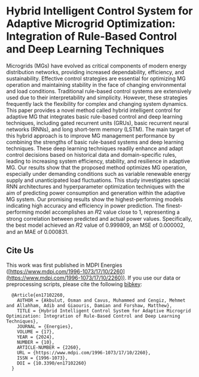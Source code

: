 # Hybrid Intelligent Control System for Adaptive Microgrid Optimization: Integration of Rule-Based Control and Deep Learning Techniques

Microgrids (MGs) have evolved as critical components of modern energy distribution networks, providing increased dependability, efficiency, and sustainability. Effective control strategies are essential for optimizing MG operation and maintaining stability in the face of changing environmental and load conditions. Traditional rule-based control systems are extensively used due to their interpretability and simplicity. However, these strategies frequently lack the flexibility for complex and changing system dynamics. This paper provides a novel method called hybrid intelligent control for adaptive MG that integrates basic rule-based control and deep learning techniques, including gated recurrent units (GRUs), basic recurrent neural networks (RNNs), and long short-term memory (LSTM). The main target of this hybrid approach is to improve MG management performance by combining the strengths of basic rule-based systems and deep learning techniques. These deep learning techniques readily enhance and adapt control decisions based on historical data and domain-specific rules, leading to increasing system efficiency, stability, and resilience in adaptive MG. Our results show that the proposed method optimizes MG operation, especially under demanding conditions such as variable renewable energy supply and unanticipated load fluctuations. This study investigates special RNN architectures and hyperparameter optimization techniques with the aim of predicting power consumption and generation within the adaptive MG system. Our promising results show the highest-performing models indicating high accuracy and efficiency in power prediction. The finest-performing model accomplishes an 𝑅2 value close to 1, representing a strong correlation between predicted and actual power values. Specifically, the best model achieved an 𝑅2 value of 0.999809, an MSE of 0.000002, and an MAE of 0.000831.

## Cite Us

This work was first published in MDPI Energies ([https://www.mdpi.com/1996-1073/17/10/2260](https://www.mdpi.com/1996-1073/17/10/2260)). If you use our data or preprocessing scripts, please cite the following [bibkey](CITE.md):

      @Article{en17102260,
        AUTHOR = {Akbulut, Osman and Cavus, Muhammed and Cengiz, Mehmet and Allahham, Adib and Giaouris, Damian and Forshaw, Matthew},
        TITLE = {Hybrid Intelligent Control System for Adaptive Microgrid Optimization: Integration of Rule-Based Control and Deep Learning Techniques},
        JOURNAL = {Energies},
        VOLUME = {17},
        YEAR = {2024},
        NUMBER = {10},
        ARTICLE-NUMBER = {2260},
        URL = {https://www.mdpi.com/1996-1073/17/10/2260},
        ISSN = {1996-1073},
        DOI = {10.3390/en17102260}
      }
